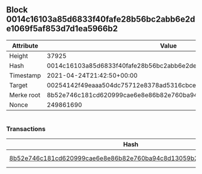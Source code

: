 ## Block 0014c16103a85d6833f40fafe28b56bc2abb6e2de1069f5af853d7d1ea5966b2

Attribute | Value
--- | ---
Height | 37925
Hash | 0014c16103a85d6833f40fafe28b56bc2abb6e2de1069f5af853d7d1ea5966b2
Timestamp | 2021-04-24T21:42:50+00:00
Target | 00254142f49eaaa504dc75712e8378ad5316cbcead634704b3734b6271167cc4
Merke root | 8b52e746c181cd620999cae6e8e86b82e760ba94c8d13059b220a46888916290
Nonce | 249861690

```

```

### Transactions

Hash | Amount
--- | ---
[8b52e746c181cd620999cae6e8e86b82e760ba94c8d13059b220a46888916290](8b52e746c181cd620999cae6e8e86b82e760ba94c8d13059b220a46888916290.md) | 10.00000000 SKEPTI 
